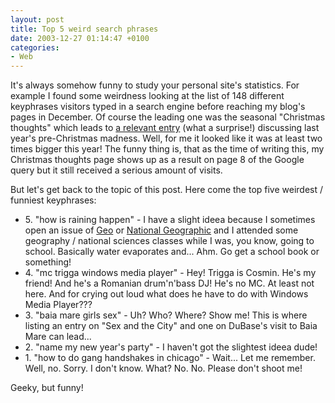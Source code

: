 ```yaml
---
layout: post
title: Top 5 weird search phrases
date: 2003-12-27 01:14:47 +0100
categories:
- Web
---
```

It's always somehow funny to study your personal site's statistics. For example I found some weirdness looking at the list of 148 different keyphrases visitors typed in a search engine before reaching my blog's pages in December. Of course the leading one was the seasonal "Christmas thoughts" which leads to <a href="http://www.rusiczki.net/blog/archives/2002/12/21/some_more_christmas_thoughts">a relevant entry</a> (what a surprise!) discussing last year's pre-Christmas madness. Well, for me it looked like it was at least two times bigger this year! The funny thing is, that as the time of writing this, my Christmas thoughts page shows up as a result on page 8 of the Google query but it still received a serious amount of visits.

But let's get back to the topic of this post. Here come the top five weirdest / funniest keyphrases:

<ul>
<li>5. "how is raining happen" - I have a slight ideea because I sometimes open an issue of <a href="http://www.geo.de/" title="Nice german science magazine">Geo</a> or <a href="http://www.nationalgeographic.com">National Geographic</a> and I attended some geography / national sciences classes while I was, you know, going to school. Basically water evaporates and... Ahm. Go get a school book or something!</li>
<li>4. "mc trigga windows media player" - Hey! Trigga is Cosmin. He's my friend! And he's a Romanian drum'n'bass DJ! He's no MC. At least not here. And for crying out loud what does he have to do with Windows Media Player???</li>
<li>3. "baia mare girls sex" - Uh? Who? Where? Show me! This is where listing an entry on "Sex and the City" and one on DuBase's visit to Baia Mare can lead...</li>
<li>2. "name my new year's party" - I haven't got the slightest ideea dude!</li>
<li>1. "how to do gang handshakes in chicago" - Wait... Let me remember. Well, no. Sorry. I don't know. What? No. No. Please don't shoot me!</li>
</ul>
Geeky, but funny!
